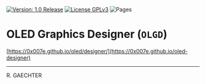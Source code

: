 [![Version: 1.0 Release](https://img.shields.io/badge/Version-1.0%20Release-green.svg)](https://github.com/0x007e/oled-designer) [![License GPLv3](https://img.shields.io/badge/License-GPLv3-lightgrey)](https://www.gnu.org/licenses/gpl-3.0.html) ![Pages](https://github.com/0x007e/oled-designer/actions/workflows/pages/pages-build-deployment/badge.svg)

# OLED Graphics Designer (`OLGD`)

[https://0x007e.github.io/oled/designer/](https://0x007e.github.io/oled-designer)

---

R. GAECHTER